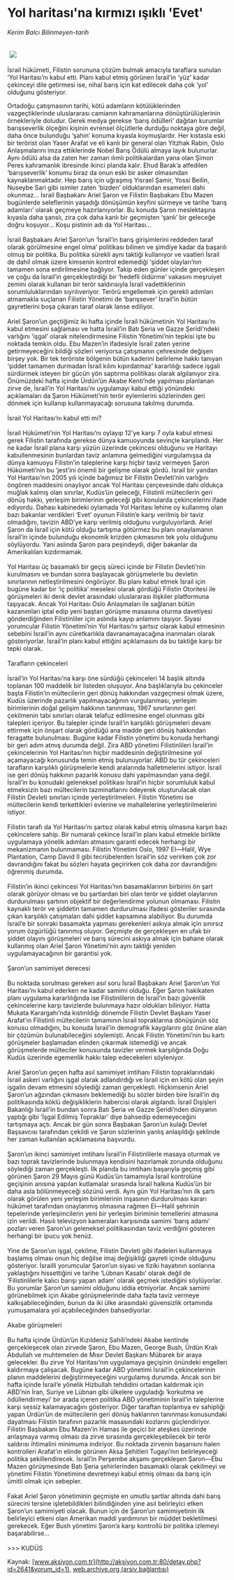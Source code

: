 # Yol haritası'na kırmızı ışıklı 'Evet'

*Kerim Balcı Bilinmeyen-tarih*

<div>
 <font>
  <img border="0" height="1" src="/web/20041106210422im_/http://aksiyon.com.tr/images/blank.gif"/>
 </font>
 <font class="content">
  <p>
   <img border="0" hspace="5" src="http://web.archive.org/web/20041106210422im_/http://www.aksiyon.com.tr/resim/443/48.jpg" vspace="5"/>
  </p>
 </font>
 <font class="content">
  İsrail hükümeti, Filistin sorununa çözüm bulmak amacıyla taraflara sunulan ‘Yol Haritası’nı kabul etti. Planı kabul etmiş görünen İsrail’in ‘yüz’ kadar çekinceyi dile getirmesi ise, nihaî barış için kat edilecek daha çok ‘yol’ olduğunu gösteriyor.
 </font>
 <p>
  <font class="content">
   Ortadoğu çatışmasının tarihi, kötü adamların kötülüklerinden vazgeçtiklerinde uluslararası camianın kahramanlarına dönüştürülüşlerinin örnekleriyle doludur. Gerek medya gerekse ‘barış ödülleri’ dağıtan kurumlar barışseverlik ölçeğini kişinin evrensel ölçütlerle durduğu noktaya göre değil, daha önce bulunduğu ‘şahin’ konuma kıyasla koymuşlardır. Her kıstasla eski bir terörist olan Yaser Arafat ve eli kanlı bir general olan Yitzhak Rabin, Oslo Anlaşmalarını imza ettiklerinde Nobel Barış Ödülü almaya layık bulunurlar. Aynı ödülü alsa da zaten her zaman ılımlı politikalardan yana olan Şimon Peres kahramanlık ibresinde ikinci planda kalır. Ehud Barak’a atfedilen ‘barışseverlik’ konumu biraz da onun eski bir asker olmasından kaynaklanmaktadır. Hep barış için uğraşmış Yisrael Şamir, Yossi Beilin, Nuseybe Sari gibi isimler zaten ‘bizden’ olduklarından esameleri dahi okunmaz... İsrail Başbakanı Ariel Şaron ve Filistin Başbakanı Ebu Mazen bugünlerde seleflerinin yaşadığı dönüşümün keyfini sürmeye ve tarihe ‘barış adamları’ olarak geçmeye hazırlanıyorlar. Bu konuda Şaron meslektaşına kıyasla daha şanslı, zira çok daha kanlı bir geçmişten ‘şanlı’ bir geleceğe doğru koşuyor... Koşu pistinin adı da Yol Haritası...
   <br/>
   <br/>
   İsrail Başbakanı Ariel Şaron’un ‘İsrail’in barış girişimlerini reddeden taraf olarak görülmesine engel olma’ politikası bilinen ve şimdiye kadar da başarılı olmuş bir politika. Bu politika sürekli aynı taktiği kullanıyor ve vaatleri İsrail de dahil olmak üzere kimsenin kontrol edemediği ‘şiddet olayları’nın tamamen sona erdirilmesine bağlıyor. Takip eden günler içinde gerçekleşen ve çoğu da İsrail’in gerçekleştirdiği bir ‘hedefli öldürme’ vakasını meşruiyet zemini olarak kullanan bir terör saldırısıyla İsrail vadettiklerinin sorumluluklarından sıyrılıveriyor. Terörü engellemek için gerekli adımları atmamakla suçlanan Filistin Yönetimi de ‘barışsever’ İsrail’in bütün gayretlerini boşa çıkaran taraf olarak lanse ediliyor.
   <br/>
   <br/>
   Ariel Şaron’un geçtiğimiz iki hafta içinde İsrail hükümetinin Yol Haritası’nı kabul etmesini sağlaması ve hatta İsrail’in Batı Şeria ve Gazze Şeridi’ndeki varlığını ‘işgal’ olarak nitelendirmesine Filistin Yönetimi’nin tepkisi işte bu noktada temkin oldu. Ebu Mazen’in ifadesiyle İsrail zaten yerine getirmeyeceğini bildiği sözleri veriyorsa çatışmanın çehresinde değişen birşey yok. Bir tek teröriste bölgenin bütün kaderini belirleme hakkı tanıyan ‘şiddet tamamen durmadan İsrail kılını kıpırdatmaz’ kararlılığı sadece işgali sürdürmek isteyen bir gücün yön saptırma politikası olarak algılanıyor zira. Önümüzdeki hafta içinde Ürdün’ün Akabe Kenti’nde yapılması planlanan zirve de, İsrail’in Yol Haritası’nı uygulamayı kabul ettiği yönündeki açıklamaları da Şaron Hükümeti’nin terör eylemlerini sözlerinden geri dönmek için kullanıp kullanmayacağı sorusuna takılmış durumda.
   <br/>
   <br/>
   İsrail Yol Haritası’nı kabul etti mi?
   <br/>
   <br/>
   İsrail Hükümeti’nin Yol Haritası’nı oylayıp 12’ye karşı 7 oyla kabul etmesi gerek Filistin tarafında gerekse dünya kamuoyunda sevinçle karşılandı. Her ne kadar İsrail plana karşı yüzün üzerinde çekincesi olduğunu ve Haritayı kabullenmesinin bunlardan taviz anlamına gelmediğini vurgulamışsa da dünya kamuoyu Filistin’in taleplerine karşı hiçbir taviz vermeyen Şaron Hükümeti’nin bu ‘jest’ini önemli bir gelişme olarak gördü. İsrail bir yandan Yol Haritası’nın 2005 yılı içinde bağımsız bir Filistin Devleti’nin varlığını öngören maddesini onaylıyor ancak Yol Haritası çerçevesinde dahi oldukça muğlak kalmış olan sınırlar, Kudüs’ün geleceği, Filistinli mültecilerin geri dönüş hakkı, yerleşim birimlerinin geleceği gibi konularda çekincelerini ifade ediyordu. Dahası kabinedeki oylamada Yol Haritası lehine oy kullanmış olan bazı bakanlar verdikleri ‘Evet’ oyunun Filistin’e karşı verilmiş bir taviz olmadığını, tavizin ABD’ye karşı verilmiş olduğunu vurguluyorlardı. Ariel Şaron da İsrail için kötü olduğu tartışma götürmez bu planı onaylamanın İsrail’in içinde bulunduğu ekonomik krizden çıkmasının tek yolu olduğunu söylüyordu. Yani aslında Şaron para peşindeydi, diğer bakanlar da Amerikalıları kızdırmamak.
   <br/>
   <br/>
   Yol Haritası üç basamaklı bir geçiş süreci içinde bir Filistin Devleti’nin kurulmasını ve bundan sonra başlayacak görüşmelerle bu devletin sınırlarının netleştirilmesini öngörüyor. Bu planı kabul etmek İsrail için bugüne kadar bir ‘iç politika’ meselesi olarak gördüğü Filistin Otoritesi ile görüşmeleri iki denk devlet arasındaki uluslararası ilişkiler platformuna taşıyacak. Ancak Yol Haritası Oslo Anlaşmaları ile sağlanan bütün kazanımları iptal edip yeni baştan görüşme masasına oturma davetiyesi gönderdiğinden Filistinliler için aslında kayıp anlamını taşıyor. Siyasi yorumcular Filistin Yönetimi’nin Yol Haritası’nı şartsız olarak kabul etmesinin sebebini İsrail’in aynı cüretkarlıkla davranamayacağına inanmaları olarak gösteriyorlar. İsrail’in planı kabul ettiğini açıklamasını da bu taktiğe karşı bir tepki olarak.
   <br/>
   <br/>
   Tarafların çekinceleri
   <br/>
   <br/>
   İsrail’in Yol Haritası’na karşı öne sürdüğü çekinceleri 14 başlık altında toplanan 100 maddelik bir listeden oluşuyor. Ana başlıklarıyla bu çekinceler başta Filistin’in mültecilerin geri dönüş hakkından vazgeçmesi olmak üzere, Kudüs üzerinde pazarlık yapılmayacağının vurgulanması, yerleşim birimlerinin doğal gelişim hakkının tanınması, 1967 sınırlarının geri çekilmenin tabi sınırları olarak telafuz edilmesine engel olunması gibi talepleri içeriyor. Bu talepler içinde İsrail’in karşılıklı görüşmeleri devam ettirmek için önşart olarak gördüğü ana madde geri dönüş hakkından feragatte bulunulması. Bugüne kadar Filistin yönetimi bu konuda herhangi bir geri adım atmış durumda değil. Zira ABD yönetimi Filistinlileri İsrail’in çekincelerinin Yol Haritası’nın hiçbir maddesinin değiştirilmesine yol açamayacağı konusunda temin etmiş bulunuyorlar. ABD bu tür çekinceleri tarafların karşılıklı görüşmelerle kendi aralarında halletmelerini istiyor. İsrail ise geri dönüş hakkının pazarlık konusu dahi yapılmasından yana değil. İsrail’in bu konudaki geleneksel politikası İsrail’in hiçbir sorumluluk kabul etmeksizin bazı mültecilerin tazminatlarını ödeyerek oluşturulacak olan Filistin Devleti sınırları içinde yerleştirilmeleri. Filistin Yönetimi ise mültecilerin kendi terkettikleri evlerine ve mahallelerine yerleştirilmelerini istiyor.
   <br/>
   <br/>
   Filistin tarafı da Yol Haritası’nı şartsız olarak kabul etmiş olmasına karşın bazı çekincelere sahip. Bir numaralı çekince İsrail’in planı kabul etmekle birlikte uygulamaya yönelik adımları atmasını garanti edecek herhangi bir mekanizmanın bulunmaması. Filistin Yönetimi Oslo, 1997 El—Halil, Wye Plantation, Camp David II gibi tecrübelerden İsrail’in söz verirken çok zor davrandığını fakat bu sözleri hayata geçirirken çok daha zor davrandığını öğrenmiş durumda.
   <br/>
   <br/>
   Filistin’in ikinci çekincesi Yol Haritası’nın basamaklarının birbirini ön şart olarak görüyor olması ve bu şartlardan biri olan terör ve şiddet olaylarının durdurulması şartının objektif bir değerlendirme yolunun olmaması. Filistin kaynaklı terör ve şiddetin tamamen durdurulması ifadesi gösteriler sırasında çıkan karşılıklı çatışmaları dahi şiddet kapsamına alabiliyor. Bu durumda İsrail’e bir sonraki basamakta yapması gerekenleri askıya almak için sınırsız yorum özgürlüğü tanınmış oluyor. Geçmişte de gerçekleşen en ufak bir şiddet olayını görüşmeleri ve barış sürecini askıya almak için bahane olarak kullanmış olan Ariel Şaron Yönetimi’nin aynı taktiği yeniden uygulamayacağının bir garantisi yok.
   <br/>
   <br/>
   Şaron’un samimiyet derecesi
   <br/>
   <br/>
   Bu noktada sorulması gereken asıl soru İsrail Başbakanı Ariel Şaron’un Yol Haritası’nı kabul ederken ne kadar samimi olduğu. Eğer Şaron hakikaten planı uygulama kararlılığında ise Filistinlilerin de İsrail’in bazı güvenlik çekincelerine karşı tavizlerde bulunmaya hazır oldukları biliniyor. Hatta Mukata Karargahı’nda kıstırıldığı dönemde Filistin Devlet Başkanı Yaser Arafat’ın Filistinli mültecilerin tamamının İsrail topraklarına dönüşünün söz konusu olmadığını, bu konuda İsrail’in demografik kaygılarını göz önüne alan bir çözümün bulunabileceğini söylemişti. Ancak Filistin Yönetimi’nin bu kartı görüşmeler başlamadan elinden çıkarmak istemediği ve ancak görüşmelerde mülteciler konusunda tavizler vermek karşılığında Doğu Kudüs üzerinde egemenlik hakkı talep edecekeleri söyleniyor.
   <br/>
   <br/>
   Ariel Şaron’un geçen hafta asıl samimiyet imtihanı Filistin topraklarındaki İsrail askeri varlığını işgal olarak adlandırdığı ve İsrail için en kötü olan şeyin işgalin devam etmesini söylediği zaman gerçekleşti. Hiçkimsenin Ariel Şaron’un ağzından çıkmasını beklemediği bu sözler birden bire İsrail’in dış politikasında köklü değişikliklerin habercisi olarak algılandı. İsrail Dışişleri Bakanlığı İsrail’in bundan sonra Batı Şeria ve Gazze Şeridi’nden dünyanın yaptığı gibi ‘İşgal Edilmiş Topraklar’ diye bahsedip edemeyeceğini tartışmaya açtı. Ancak bir gün sonra Başbakan Şaron’un kulağı Devlet Başsavcısı tarafından çekildi ve Şaron sözlerinin yanlış anlaşıldığı şeklinde her zaman kullanılan açıklamasına başvurdu.
   <br/>
   <br/>
   Şaron’un ikinci samimiyet imtihanı İsrail’in Filistinlilerle masaya oturmak ve bazı toprak tavizlerinde bulunmaya kendisini hazırlamak zorunda olduğunu söylediği zaman gerçekleşti. İlk planda bu imtihanı başarıyla geçmiş gibi görünen Şaron 29 Mayıs günü Kudüs’ün tamamıyla İsrail kontrolüne geçişinin anısına yapılan kutlamalar sırasında İsrail halkına Kudüs’ün bir daha asla bölünmeyeceği sözünü verdi. Aynı gün Yol Haritası’nın ilk şartı olarak görülen yeni yerleşim birimlerinin inşasının durdurulması kararı hükümet tarafından onaylanmış olmasına rağmen El—Halil şehrinin tepelerinde yerleşimcilerin yeni bir yerleşim biriminin temellerini atmasına izin verildi. Hasılı televizyon kameraları karşısında samimi ‘barış adamı’ pozları veren Şaron’un geleneksel politikasından taviz verdiğini gösteren herhangi bir ipucu yok henüz.
   <br/>
   <br/>
   Yine de Şaron’un işgal, çekilme, Filistin Devleti gibi ifadeleri kullanmaya başlamış olması onun hiç değilse imaj değişikliği gayreti içinde olduğunu gösteriyor. İsrailli yorumcular Şaron’un siyasi ve fiziki hayatının sonlarına yaklaştığını hissettiğini ve tarihe ‘Lübnan Kasabı’ olarak değil de ‘Filistinlilerle kalıcı barışı yapan adam’ olarak geçmek istediğini söylüyorlar. Bu yorumlar Şaron’un samimi olduğunu iddia etmiyorlar. Ancak samimi görünebilmek için Akabe görüşmelerinde daha fazla taviz vermeye kalkışabileceğinden, bunun da iki ülke arasındaki güvensizlik ortamında yumuşamalara yol açabileceğinden bahsediyorlar.
   <br/>
   <br/>
   Akabe görüşmeleri
   <br/>
   <br/>
   Bu hafta içinde Ürdün’ün Kızıldeniz Sahili’ndeki Akabe kentinde gerçekleşecek olan zirvede Şaron, Ebu Mazen, George Bush, Ürdün Kralı Abdullah ve muhtemelen de Mısır Devlet Başkanı Mübarek bir araya gelecekler. Bu zirve Yol Haritası’nın uygulamaya geçişinin önündeki engelleri kaldırmaya çalışacak. Bugüne kadar ABD yönetimi İsrail’in çekincelerinin planın maddelerini değiştirmeyeceğini vurgulamış durumda. Ancak son bir hafta içinde İsrail’e yönelik Hizbullah tehdidini ortadan kaldırmak için ABD’nin İran, Suriye ve Lübnan gibi ülkelere uyguladığı ‘korkutma ve ödüllendirmeyi’ bir arada içeren politika ABD yönetiminin İsrail’in taleplerine karşı sessiz kalamayacağını gösteriyor. Diğer taraftan toplantıya ev sahipliği yapan Ürdün’ün de mültecilerin geri dönüş haklarının tanınması konusundaki dayatması Filistin tarafının pazarlık masasındaki kozlarını güçlendiriyor. Filistin Başbakanı Ebu Mazen’in Hamas ile geçici bir ateşkes üzerinde anlaşmaya varmış olması da zirve sırasında gerçekleşebilecek bir terör saldırısı ihtimalini minimuma indiriyor. Bu noktada zirvenin başarısını halen kontrolleri Arafat’ın elinde görünen Aksa Şehitleri Tugayı’nın belirleyeceği politika şekillendirecek. İsrail’in Perşembe akşamı gerçekleşen Şaron—Ebu Mazen görüşmesinde Batı Şeria şehirlerinden basamaklı olarak çekilmeyi ve yönetimi Filistin Yönetimine devretmeyi kabul etmiş olması da barış için ümitli olmak için sebepler.
   <br/>
   <br/>
   Fakat Ariel Şaron yönetiminin geçmişte en umutlu şartlar altında dahi barış sürecini tersine işletebildikleri bilindiğinden yine asıl belirleyici etken Şaron’un samimiyeti olacak. Bunun için de Şaron’un samimiyetinin ilk belirleyici etkeni olan Amerikan maddi yardımının bir müddet bekletilmesi gerekecek. Eğer Bush yönetimi Şaron’a karşı kontrollü bir politika izlemeyi başarabilirse...
   <br/>
   <br/>
   &gt;&gt;&gt; KUDÜS
  </font>
 </p>
</div>


Kaynak: [www.aksiyon.com.tr](http://aksiyon.com.tr:80/detay.php?id=2641&yorum_id=1), [web.archive.org (arşiv bağlantısı)](http://web.archive.org/web/20041106210422/http://aksiyon.com.tr:80/detay.php?id=2641&yorum_id=1)

